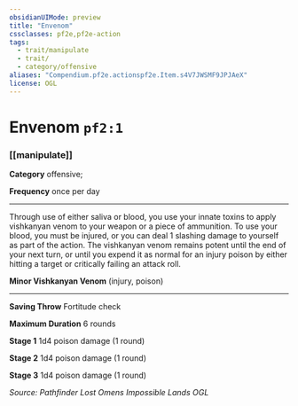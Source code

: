 ```yaml
---
obsidianUIMode: preview
title: "Envenom"
cssclasses: pf2e,pf2e-action
tags:
  - trait/manipulate
  - trait/
  - category/offensive
aliases: "Compendium.pf2e.actionspf2e.Item.s4V7JWSMF9JPJAeX"
license: OGL
---
```

# Envenom `pf2:1`

### [[manipulate]]

**Category** offensive; 




**Frequency** once per day

* * *

Through use of either saliva or blood, you use your innate toxins to apply vishkanyan venom to your weapon or a piece of ammunition. To use your blood, you must be injured, or you can deal 1 slashing damage to yourself as part of the action. The vishkanyan venom remains potent until the end of your next turn, or until you expend it as normal for an injury poison by either hitting a target or critically failing an attack roll.

**Minor Vishkanyan Venom** (injury, poison)

* * *

**Saving Throw** Fortitude check

**Maximum Duration** 6 rounds

**Stage 1** 1d4 poison damage (1 round)

**Stage 2** 1d4 poison damage (1 round)

**Stage 3** 1d4 poison damage (1 round)

*Source: Pathfinder Lost Omens Impossible Lands*
*OGL*